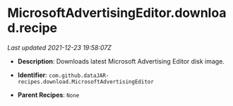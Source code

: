 # MicrosoftAdvertisingEditor.download.recipe

_Last updated 2021-12-23 19:58:07Z_

- **Description**: Downloads latest Microsoft Advertising Editor disk image.

- **Identifier**: `com.github.dataJAR-recipes.download.MicrosoftAdvertisingEditor`

- **Parent Recipes**: `None`